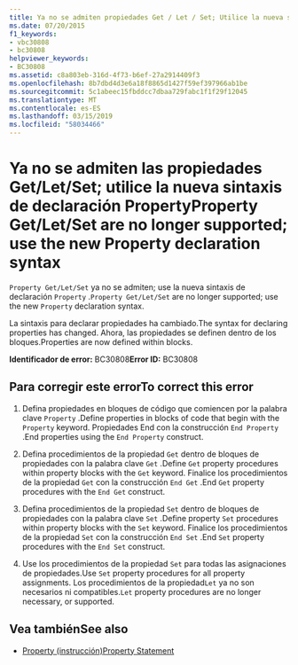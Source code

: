 ```yaml
---
title: Ya no se admiten propiedades Get / Let / Set; Utilice la nueva sintaxis de declaración de propiedad
ms.date: 07/20/2015
f1_keywords:
- vbc30808
- bc30808
helpviewer_keywords:
- BC30808
ms.assetid: c8a803eb-316d-4f73-b6ef-27a2914409f3
ms.openlocfilehash: 8b7dbd4d3e6a18f8865d1427f59ef397966ab1be
ms.sourcegitcommit: 5c1abeec15fbddcc7dbaa729fabc1f1f29f12045
ms.translationtype: MT
ms.contentlocale: es-ES
ms.lasthandoff: 03/15/2019
ms.locfileid: "58034466"
---
```

# <a name="property-getletset-are-no-longer-supported-use-the-new-property-declaration-syntax"></a><span data-ttu-id="f855a-102">Ya no se admiten las propiedades Get/Let/Set; utilice la nueva sintaxis de declaración Property</span><span class="sxs-lookup"><span data-stu-id="f855a-102">Property Get/Let/Set are no longer supported; use the new Property declaration syntax</span></span>
<span data-ttu-id="f855a-103">`Property Get/Let/Set` ya no se admiten; use la nueva sintaxis de declaración `Property` .</span><span class="sxs-lookup"><span data-stu-id="f855a-103">`Property Get/Let/Set` are no longer supported; use the new `Property` declaration syntax.</span></span>  
  
 <span data-ttu-id="f855a-104">La sintaxis para declarar propiedades ha cambiado.</span><span class="sxs-lookup"><span data-stu-id="f855a-104">The syntax for declaring properties has changed.</span></span> <span data-ttu-id="f855a-105">Ahora, las propiedades se definen dentro de los bloques.</span><span class="sxs-lookup"><span data-stu-id="f855a-105">Properties are now defined within blocks.</span></span>  
  
 <span data-ttu-id="f855a-106">**Identificador de error:** BC30808</span><span class="sxs-lookup"><span data-stu-id="f855a-106">**Error ID:** BC30808</span></span>  
  
## <a name="to-correct-this-error"></a><span data-ttu-id="f855a-107">Para corregir este error</span><span class="sxs-lookup"><span data-stu-id="f855a-107">To correct this error</span></span>  
  
1.  <span data-ttu-id="f855a-108">Defina propiedades en bloques de código que comiencen por la palabra clave `Property` .</span><span class="sxs-lookup"><span data-stu-id="f855a-108">Define properties in blocks of code that begin with the `Property` keyword.</span></span> <span data-ttu-id="f855a-109">Propiedades End con la construcción `End Property` .</span><span class="sxs-lookup"><span data-stu-id="f855a-109">End properties using the `End Property` construct.</span></span>  
  
2.  <span data-ttu-id="f855a-110">Defina procedimientos de la propiedad `Get` dentro de bloques de propiedades con la palabra clave `Get` .</span><span class="sxs-lookup"><span data-stu-id="f855a-110">Define `Get` property procedures within property blocks with the `Get` keyword.</span></span> <span data-ttu-id="f855a-111">Finalice los procedimientos de la propiedad `Get` con la construcción `End Get` .</span><span class="sxs-lookup"><span data-stu-id="f855a-111">End `Get` property procedures with the `End Get` construct.</span></span>  
  
3.  <span data-ttu-id="f855a-112">Defina procedimientos de la propiedad `Set` dentro de bloques de propiedades con la palabra clave `Set` .</span><span class="sxs-lookup"><span data-stu-id="f855a-112">Define property `Set` procedures within property blocks with the `Set` keyword.</span></span> <span data-ttu-id="f855a-113">Finalice los procedimientos de la propiedad `Set` con la construcción `End Set` .</span><span class="sxs-lookup"><span data-stu-id="f855a-113">End `Set` property procedures with the `End Set` construct.</span></span>  
  
4.  <span data-ttu-id="f855a-114">Use los procedimientos de la propiedad `Set` para todas las asignaciones de propiedades.</span><span class="sxs-lookup"><span data-stu-id="f855a-114">Use `Set` property procedures for all property assignments.</span></span> <span data-ttu-id="f855a-115">Los procedimientos de la propiedad`Let` ya no son necesarios ni compatibles.</span><span class="sxs-lookup"><span data-stu-id="f855a-115">`Let` property procedures are no longer necessary, or supported.</span></span>  
  
## <a name="see-also"></a><span data-ttu-id="f855a-116">Vea también</span><span class="sxs-lookup"><span data-stu-id="f855a-116">See also</span></span>

- [<span data-ttu-id="f855a-117">Property (instrucción)</span><span class="sxs-lookup"><span data-stu-id="f855a-117">Property Statement</span></span>](../../visual-basic/language-reference/statements/property-statement.md)
